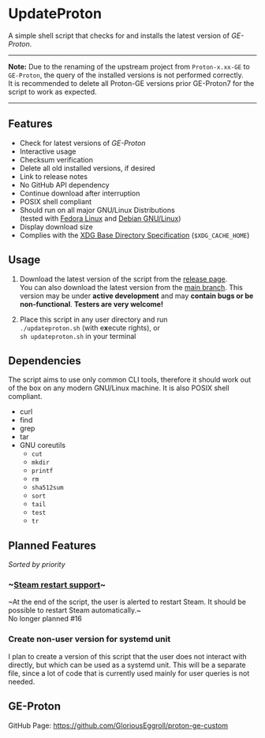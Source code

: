 # UpdateProton
A simple shell script that checks for and installs the latest version of *GE-Proton*.

---

**Note:**
Due to the renaming of the upstream project from `Proton-x.xx-GE` to `GE-Proton`, 
the query of the installed versions is not performed correctly.  
It is recommended to delete all Proton-GE versions prior GE-Proton7 for the script to work as expected.

---

## Features
- Check for latest versions of *GE-Proton*
- Interactive usage
- Checksum verification
- Delete all old installed versions, if desired
- Link to release notes
- No GitHub API dependency
- Continue download after interruption
- POSIX shell compliant
- Should run on all major GNU/Linux Distributions  
  (tested with [Fedora Linux](https://fedoraproject.org/) and [Debian GNU/Linux](https://debian.org))
- Display download size
- Complies with the [XDG Base Directory Specification](https://specifications.freedesktop.org/basedir-spec/basedir-spec-latest.html) (`$XDG_CACHE_HOME`)

## Usage
1. Download the latest version of the script from the [release page](https://github.com/heuwerk/UpdateProton/releases).  
  You can also download the latest version from the [main branch](https://github.com/heuwerk/UpdateProton/blob/main/updateproton.sh). This version may be under **active development** and may **contain bugs or be non-functional**. **Testers are very welcome!**

1. Place this script in any user directory and run  
``./updateproton.sh`` (with e**x**ecute rights), or  
``sh updateproton.sh`` in your terminal

## Dependencies
The script aims to use only common CLI tools, therefore it should work out of the box on any modern GNU/Linux machine. It is also POSIX shell compliant.
- curl
- find
- grep
- tar
- GNU coreutils
  - `cut`
  - `mkdir`
  - `printf`
  - `rm`
  - `sha512sum`
  - `sort`
  - `tail`
  - `test`
  - `tr`

## Planned Features
*Sorted by priority*

### ~[Steam restart support](https://github.com/heuwerk/UpdateProton/issues/16)~

~At the end of the script, the user is alerted to restart Steam.
It should be possible to restart Steam automatically.~  
No longer planned #16

### Create non-user version for systemd unit
I plan to create a version of this script that the user does not interact with directly, but which can be used as a systemd unit.
This will be a separate file, since a lot of code that is currently used mainly for user queries is not needed.

## GE-Proton
GitHub Page: https://github.com/GloriousEggroll/proton-ge-custom
